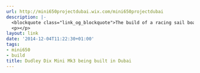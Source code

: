 ```yaml
---
url: http://mini650projectdubai.wix.com/mini650projectdubai
description: |-
  <blockquote class="link_og_blockquote">The build of a racing sail boat in Dubai. The first mini 650 built in UAE the Gulf. A high tech racer designed by Dudley Dix Naval Architect, Mini Didi Mk3</blockquote>
  <p></p>
layout: link
date: '2014-12-04T11:22:30+01:00'
tags:
- mini650
- build
title: Dudley Dix Mini Mk3 being built in Dubai
---
```

